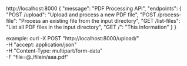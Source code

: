 http://localhost:8000
    {
    "message": "PDF Processing API",
    "endpoints": {
        "POST /upload": "Upload and process a new PDF file",
        "POST /process-file": "Process an existing file from the input directory",
        "GET /list-files": "List all PDF files in the input directory",
        "GET /": "This information"
    }
    }


example:
curl -X POST "http://localhost:8000/upload/" \
     -H "accept: application/json" \
     -H "Content-Type: multipart/form-data" \
     -F "file=@./filein/aaa.pdf"